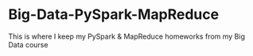 # Big-Data-PySpark-MapReduce
This is where I keep my PySpark &amp; MapReduce homeworks from my Big Data course
